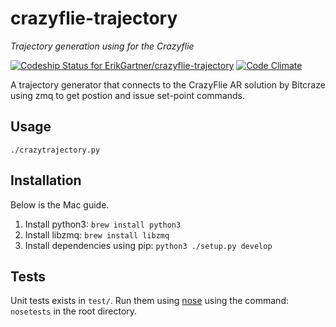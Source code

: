 # crazyflie-trajectory
*Trajectory generation using for the Crazyflie*

[ ![Codeship Status for ErikGartner/crazyflie-trajectory](https://codeship.com/projects/7f48d0d0-8174-0133-e84e-7e8a3f8de088/status?branch=master)](https://codeship.com/projects/121231)
[![Code Climate](https://codeclimate.com/github/ErikGartner/crazyflie-trajectory/badges/gpa.svg)](https://codeclimate.com/github/ErikGartner/crazyflie-trajectory)

A trajectory generator that connects to the CrazyFlie AR solution by Bitcraze using zmq to get postion and issue set-point commands.

## Usage
```
./crazytrajectory.py
```

## Installation
Below is the Mac guide.

1. Install python3: ```brew install python3```
2. Install libzmq: ```brew install libzmq```
3. Install dependencies using pip: ```python3 ./setup.py develop```

## Tests
Unit tests exists in ```test/```. Run them using [nose](https://nose.readthedocs.org/en/latest/) using the command: ```nosetests``` in the root directory.
